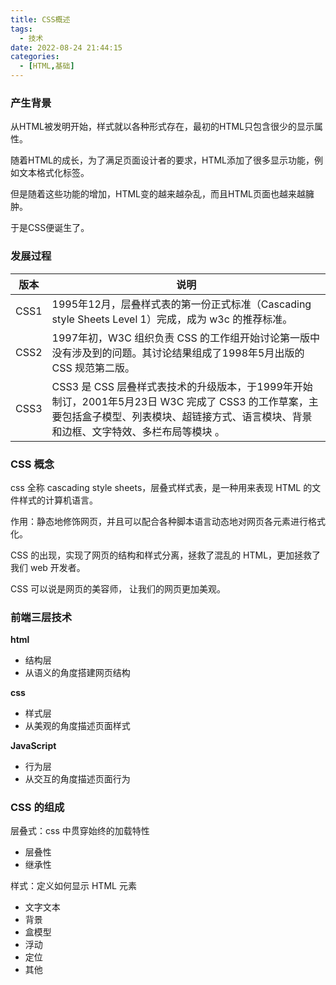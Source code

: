 ```yaml
---
title: CSS概述
tags:
  - 技术
date: 2022-08-24 21:44:15
categories:
  - [HTML,基础]
---
```


### 产生背景

从HTML被发明开始，样式就以各种形式存在，最初的HTML只包含很少的显示属性。

随着HTML的成长，为了满足页面设计者的要求，HTML添加了很多显示功能，例如文本格式化标签。

但是随着这些功能的增加，HTML变的越来越杂乱，而且HTML页面也越来越臃肿。

于是CSS便诞生了。

### 发展过程

| 版本 | 说明                                                         |
| ---- | ------------------------------------------------------------ |
| CSS1 | 1995年12月，层叠样式表的第一份正式标准（Cascading style Sheets Level 1）完成，成为 w3c 的推荐标准。 |
| CSS2 | 1997年初，W3C 组织负责 CSS 的工作组开始讨论第一版中没有涉及到的问题。其讨论结果组成了1998年5月出版的 CSS 规范第二版。 |
| CSS3 | CSS3 是 CSS 层叠样式表技术的升级版本，于1999年开始制订，2001年5月23日 W3C 完成了 CSS3 的工作草案，主要包括盒子模型、列表模块、超链接方式、语言模块、背景和边框、文字特效、多栏布局等模块 。 |

### CSS 概念

css 全称 cascading style sheets，层叠式样式表，是一种用来表现 HTML 的文件样式的计算机语言。

作用：静态地修饰网页，并且可以配合各种脚本语言动态地对网页各元素进行格式化。

CSS 的出现，实现了网页的结构和样式分离，拯救了混乱的 HTML，更加拯救了我们 web 开发者。

CSS 可以说是网页的美容师， 让我们的网页更加美观。

### 前端三层技术

**html**

- 结构层
- 从语义的角度搭建网页结构

**css**

- 样式层
- 从美观的角度描述页面样式

**JavaScript**

- 行为层
- 从交互的角度描述页面行为

### CSS 的组成

层叠式：css 中贯穿始终的加载特性

- 层叠性
- 继承性

样式：定义如何显示 HTML 元素

- 文字文本
- 背景
- 盒模型
- 浮动
- 定位
- 其他
